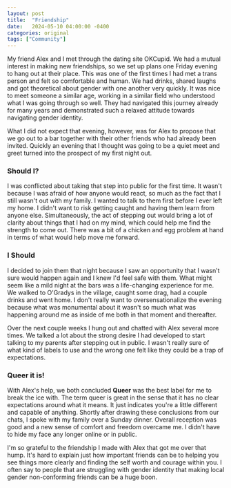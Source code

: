 ```yaml
---
layout: post
title:  "Friendship"
date:   2024-05-10 04:00:00 -0400
categories: original
tags: ["Community"]
---
```

My friend Alex and I met through the dating site OKCupid. We had a mutual interest in making new friendships, so we set up plans one Friday evening to hang out at their place. This was one of the first times I had met a trans person and felt so comfortable and human. We had drinks, shared laughs and got theoretical about gender with one another very quickly. It was nice to meet someone a similar age, working in a similar field who understood what I was going through so well. They had navigated this journey already for many years and demonstrated such a relaxed attitude towards navigating gender identity. 

What I did not expect that evening, however, was for Alex to propose that we go out to a bar together with their other friends who had already been invited. Quickly an evening that I thought was going to be a quiet meet and greet turned into the prospect of my first night out.

### Should I?

I was conflicted about taking that step into public for the first time. It wasn't because I was afraid of how anyone would react, so much as the fact that I still wasn't out with my family. I wanted to talk to them first before I ever left my home. I didn't want to risk getting caught and having them learn from anyone else. Simultaneously, the act of stepping out would bring a lot of clarity about things that I had on my mind, which could help me find the strength to come out. There was a bit of a chicken and egg problem at hand in terms of what would help move me forward.

### I Should

I decided to join them that night because I saw an opportunity that I wasn't sure would happen again and I knew I'd feel safe with them. What might seem like a mild night at the bars was a life-changing experience for me. We walked to O'Gradys in the village, caught some drag, had a couple drinks and went home. I don't really want to oversensationalize the evening because what was monumental about it wasn't so much what was happening around me as inside of me both in that moment and thereafter.

Over the next couple weeks I hung out and chatted with Alex several more times. We talked a lot about the strong desire I had developed to start talking to my parents after stepping out in public. I wasn't really sure of what kind of labels to use and the wrong one felt like they could be a trap of expectations. 

### Queer it is!

With Alex's help, we both concluded **Queer** was the best label for me to break the ice with. The term queer is great in the sense that it has no clear expectations around what it means. It just indicates you're a little different and capable of anything. Shortly after drawing these conclusions from our chats, I spoke with my family over a Sunday dinner. Overall reception was good and a new sense of comfort and freedom overcame me. I didn't have to hide my face any longer online or in public. 
 
I'm so grateful to the friendship I made with Alex that got me over that hump. It's hard to explain just how important friends can be to helping you see things more clearly and finding the self worth and courage within you. I often say to people that are struggling with gender identity that making local gender non-conforming friends can be a huge boon.